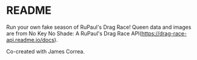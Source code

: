 # README

Run your own fake season of RuPaul's Drag Race! Queen data and images are from No Key No Shade: A RuPaul's Drag Race API(https://drag-race-api.readme.io/docs).

Co-created with James Correa.
